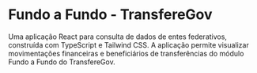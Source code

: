 # Fundo a Fundo - TransfereGov

Uma aplicação React para consulta de dados de entes federativos, construída com TypeScript e Tailwind CSS. A aplicação permite visualizar movimentações financeiras e beneficiários de transferências do módulo Fundo a Fundo do TransfereGov.